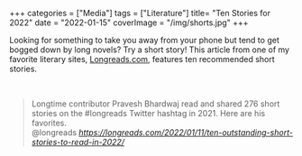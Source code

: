 +++
categories = ["Media"]
tags = ["Literature"]
title= "Ten Stories for 2022"
date = "2022-01-15"
coverImage = "/img/shorts.jpg"
+++

Looking for something to take you away from your phone but tend to get bogged down by long novels? Try a short story! This article from one of my favorite literary sites, [Longreads.com](https://longreads.com/), features ten recommended short stories.

<!--more-->

<br>

<blockquote class="quoteback" darkmode="" data-title="Ten%20Outstanding%20Short%20Stories%20to%20Read%20in%C2%A02022%20" data-author="@longreads" cite="https://longreads.com/2022/01/11/ten-outstanding-short-stories-to-read-in-2022/">
Longtime contributor Pravesh Bhardwaj read and shared 276 short stories on the #longreads Twitter hashtag in 2021. Here are his favorites.
<footer>@longreads<cite> <a href="https://longreads.com/2022/01/11/ten-outstanding-short-stories-to-read-in-2022/">https://longreads.com/2022/01/11/ten-outstanding-short-stories-to-read-in-2022/</a></cite></footer>
</blockquote><script note="" src="https://cdn.jsdelivr.net/gh/Blogger-Peer-Review/quotebacks@1/quoteback.js"></script>

